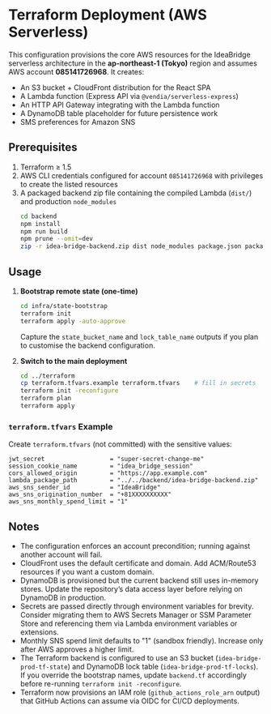 # Terraform Deployment (AWS Serverless)

This configuration provisions the core AWS resources for the IdeaBridge serverless architecture in the **ap-northeast-1 (Tokyo)** region and assumes AWS account **085141726968**. It creates:

- An S3 bucket + CloudFront distribution for the React SPA
- A Lambda function (Express API via `@vendia/serverless-express`)
- An HTTP API Gateway integrating with the Lambda function
- A DynamoDB table placeholder for future persistence work
- SMS preferences for Amazon SNS

## Prerequisites
1. Terraform ≥ 1.5
2. AWS CLI credentials configured for account `085141726968` with privileges to create the listed resources
3. A packaged backend zip file containing the compiled Lambda (`dist/`) and production `node_modules`
   ```bash
   cd backend
   npm install
   npm run build
   npm prune --omit=dev
   zip -r idea-bridge-backend.zip dist node_modules package.json package-lock.json
   ```

## Usage
1. **Bootstrap remote state (one-time)**
   ```bash
   cd infra/state-bootstrap
   terraform init
   terraform apply -auto-approve
   ```
   Capture the `state_bucket_name` and `lock_table_name` outputs if you plan to
   customise the backend configuration.

2. **Switch to the main deployment**
   ```bash
   cd ../terraform
   cp terraform.tfvars.example terraform.tfvars    # fill in secrets
   terraform init -reconfigure
   terraform plan
   terraform apply
   ```

### `terraform.tfvars` Example
Create `terraform.tfvars` (not committed) with the sensitive values:
```hcl
jwt_secret                  = "super-secret-change-me"
session_cookie_name         = "idea_bridge_session"
cors_allowed_origin         = "https://app.example.com"
lambda_package_path         = "../../backend/idea-bridge-backend.zip"
aws_sns_sender_id           = "IdeaBridge"
aws_sns_origination_number  = "+81XXXXXXXXXX"
aws_sns_monthly_spend_limit = "1"
```

## Notes
- The configuration enforces an account precondition; running against another account will fail.
- CloudFront uses the default certificate and domain. Add ACM/Route53 resources if you want a custom domain.
- DynamoDB is provisioned but the current backend still uses in-memory stores. Update the repository’s data access layer before relying on DynamoDB in production.
- Secrets are passed directly through environment variables for brevity. Consider migrating them to AWS Secrets Manager or SSM Parameter Store and referencing them via Lambda environment variables or extensions.
- Monthly SNS spend limit defaults to "1" (sandbox friendly). Increase only after
   AWS approves a higher limit.
- The Terraform backend is configured to use an S3 bucket (`idea-bridge-prod-tf-state`)
   and DynamoDB lock table (`idea-bridge-prod-tf-locks`). If you override the
   bootstrap names, update `backend.tf` accordingly before re-running
   `terraform init -reconfigure`.
- Terraform now provisions an IAM role (`github_actions_role_arn` output) that
   GitHub Actions can assume via OIDC for CI/CD deployments.
